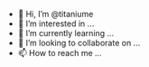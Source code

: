 - 👋 Hi, I’m @titaniume
- 👀 I’m interested in ...
- 🌱 I’m currently learning ...
- 💞️ I’m looking to collaborate on ...
- 📫 How to reach me ...

<!---
titaniume/titaniume is a ✨ special ✨ repository because its `README.md` (this file) appears on your GitHub profile.
You can click the Preview link to take a look at your changes.
--->
